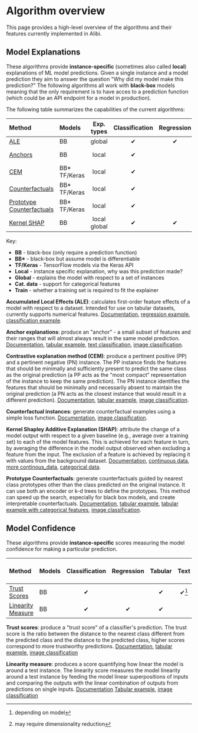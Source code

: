 # Algorithm overview

This page provides a high-level overview of the algorithms and their features currently implemented
in Alibi.

## Model Explanations
These algorithms provide **instance-specific** (sometimes also called **local**) explanations of ML model
predictions. Given a single instance and a model prediction they aim to answer the question "Why did
my model make this prediction?" The following algorithms all work with **black-box** models meaning that the
only requirement is to have acces to a prediction function (which could be an API endpoint for a model in production).

The following table summarizes the capabilities of the current algorithms:

|Method|Models|Exp. types|Classification|Regression|Tabular|Text|Image|Cat. data|Train|
|:---|:---|:---:|:---:|:---:|:---:|:---:|:---:|:---:|:---|
|[ALE](../methods/ALE.html)|BB|global|✔|✔|✔| | | |✔|
|[Anchors](../methods/Anchors.ipynb)|BB|local|✔||✔|✔|✔|✔|For Tabular|
|[CEM](../methods/CEM.ipynb)|BB* TF/Keras|local|✔| |✔| |✔| |Optional|
|[Counterfactuals](../methods/CF.ipynb)|BB* TF/Keras|local|✔| |✔| |✔| |No|
|[Prototype Counterfactuals](../methods/CFProto.ipynb)|BB* TF/Keras|local|✔| |✔| |✔|✔|Optional|
|[Kernel SHAP](../methods/KernelSHAP.ipynb)|BB|local  global|✔|✔|✔| | |✔|✔|

Key:
 - **BB** - black-box (only require a prediction function)
 - **BB\*** - black-box but assume model is differentiable
 - **TF/Keras** - TensorFlow models via the Keras API
 - **Local** - instance specific explanation, why was this prediction made?
 - **Global** - explains the model with respect to a set of instances
 - **Cat. data** - support for categorical features
 - **Train** - whether a training set is required to fit the explainer

**Accumulated Local Effects (ALE)**: calculates first-order feature effects of a model with
respect to a dataset. Intended for use on tabular datasets, currently supports numerical features.
[Documentation](../methods/ALE.ipynb), [regression example](../examples/ale_regression_boston.nblink),
[classification example](../examples/ale_classification.nblink).
 
**Anchor explanations**: produce an "anchor" - a small subset of features and their ranges that will
almost always result in the same model prediction. [Documentation](../methods/Anchors.ipynb),
[tabular example](../examples/anchor_tabular_adult.nblink),
[text classification](../examples/anchor_text_movie.nblink),
[image classification](../examples/anchor_image_imagenet.nblink).

**Contrastive explanation method (CEM)**: produce a pertinent positive (PP) and a pertinent negative
(PN) instance. The PP instance finds the features that should be minimally and sufficiently present
to predict the same class as the original prediction (a PP acts as the "most compact" representation
of the instance to keep the same prediction). The PN instance identifies the features that should be
minimally and necessarily absent to maintain the original prediction (a PN acts as the closest
instance that would result in a different prediction). [Documentation](../methods/CEM.ipynb),
[tabular example](../examples/cem_iris.ipynb), [image classification](../examples/cem_mnist.ipynb).

**Counterfactual instances**: generate counterfactual examples using a simple loss function. [Documentation](../methods/CF.ipynb), [image classification](../examples/cf_mnist.ipynb).

**Kernel Shapley Additive Explanation (SHAP)**: attribute the change of a model output with respect to a given baseline (e.g., average over a training set) to each of the model features. This is achieved for each feature in turn, by averaging the difference in the model output observed when excluding a feature from the input. The exclusion of a feature is achieved by replacing it with values from the background dataset. [Documentation](../methods/KernelSHAP.ipynb), [continuous data](../examples/kernel_shap_wine_intro.ipynb), [more continous_data](../examples/kernel_shap_wine_lr.ipynb), [categorical data](../examples/kernel_shap_adult_lr.ipynb).

**Prototype Counterfactuals**: generate counterfactuals guided by nearest class prototypes other than the class predicted on the original instance. It can use both an encoder or k-d trees to define the prototypes. This method can speed up the search, especially for black box models, and create interpretable counterfactuals. [Documentation](../methods/CFProto.ipynb), [tabular example](../examples/cfproto_housing.nblink), [tabular example with categorical features](../examples/cfproto_cat_adult_ohe.ipynb), [image classification](../examples/cfproto_mnist.ipynb).


## Model Confidence
These algorithms provide **instance-specific** scores measuring the model confidence for making a
particular prediction.

|Method|Models|Classification|Regression|Tabular|Text|Images|Categorical Features|Train set required|
|:---|:---|:---:|:---:|:---:|:---:|:---:|:---:|:---|
|[Trust Scores](../methods/TrustScores.ipynb)|BB|✔| |✔|✔[^1]|✔[^2]| |Yes|
|[Linearity Measure](../methods/LinearityMeasure.ipynb)|BB|✔|✔|✔| |✔| |Optional|

[^1]: depending on model
[^2]: may require dimensionality reduction

**Trust scores**: produce a "trust score" of a classifier's prediction. The trust score is the ratio
between the distance to the nearest class different from the predicted class and the distance to the
predicted class, higher scores correspond to more trustworthy predictions.
[Documentation](../methods/TrustScores.ipynb),
[tabular example](../examples/trustscore_iris.nblink),
[image classification](../examples/trustscore_mnist.nblink)

**Linearity measure**: produces a score quantifying how linear the model is around a test instance.
The linearity score measures the model linearity around a test instance by feeding the model linear
superpositions of inputs and comparing the outputs with the linear combination of outputs from
predictions on single inputs.
[Documentation](../methods/LinearityMeasure.ipynb)
[Tabular example](../examples/linearity_measure_iris.nblink),
[image classification](../examples/linearity_measure_fashion_mnist.nblink)
